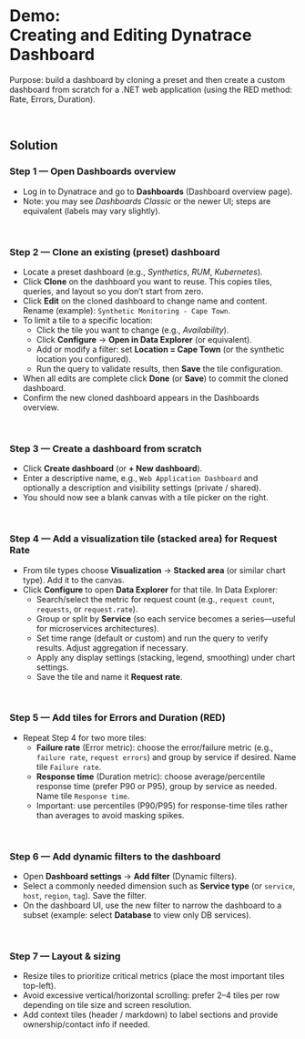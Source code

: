 # Demo:<br>Creating and Editing Dynatrace Dashboard
Purpose: build a dashboard by cloning a preset and then create a custom dashboard from scratch for a .NET web application (using the RED method: Rate, Errors, Duration).

<br>

## Solution

### **Step 1 — Open Dashboards overview**
- Log in to Dynatrace and go to **Dashboards** (Dashboard overview page).
- Note: you may see *Dashboards Classic* or the newer UI; steps are equivalent (labels may vary slightly).

<br>

### **Step 2 — Clone an existing (preset) dashboard**
- Locate a preset dashboard (e.g., *Synthetics*, *RUM*, *Kubernetes*).
- Click **Clone** on the dashboard you want to reuse. This copies tiles, queries, and layout so you don’t start from zero.
- Click **Edit** on the cloned dashboard to change name and content. Rename (example): `Synthetic Monitoring - Cape Town`.
- To limit a tile to a specific location:
    - Click the tile you want to change (e.g., *Availability*).
    - Click **Configure** → **Open in Data Explorer** (or equivalent).
    - Add or modify a filter: set **Location = Cape Town** (or the synthetic location you configured).
    - Run the query to validate results, then **Save** the tile configuration.
- When all edits are complete click **Done** (or **Save**) to commit the cloned dashboard.
- Confirm the new cloned dashboard appears in the Dashboards overview.

<br>

### **Step 3 — Create a dashboard from scratch**
- Click **Create dashboard** (or **+ New dashboard**).
- Enter a descriptive name, e.g., `Web Application Dashboard` and optionally a description and visibility settings (private / shared).
- You should now see a blank canvas with a tile picker on the right.

<br>

### **Step 4 — Add a visualization tile (stacked area) for Request Rate**
- From tile types choose **Visualization** → **Stacked area** (or similar chart type). Add it to the canvas.
- Click **Configure** to open **Data Explorer** for that tile. In Data Explorer:
    - Search/select the metric for request count (e.g., `request count`, `requests`, or `request.rate`).
    - Group or split by **Service** (so each service becomes a series—useful for microservices architectures).
    - Set time range (default or custom) and run the query to verify results. Adjust aggregation if necessary.
    - Apply any display settings (stacking, legend, smoothing) under chart settings.
  - Save the tile and name it **Request rate**.

<br>

### **Step 5 — Add tiles for Errors and Duration (RED)**
- Repeat Step 4 for two more tiles:
    - **Failure rate** (Error metric): choose the error/failure metric (e.g., `failure rate`, `request errors`) and group by service if desired. Name tile `Failure rate`.
    - **Response time** (Duration metric): choose average/percentile response time (prefer P90 or P95), group by service as needed. Name tile `Response time`.
  - Important: use percentiles (P90/P95) for response-time tiles rather than averages to avoid masking spikes.

<br>

### **Step 6 — Add dynamic filters to the dashboard**
  - Open **Dashboard settings** → **Add filter** (Dynamic filters).
  - Select a commonly needed dimension such as **Service type** (or `service`, `host`, `region`, `tag`). Save the filter.
  - On the dashboard UI, use the new filter to narrow the dashboard to a subset (example: select **Database** to view only DB services).

<br>

### **Step 7 — Layout & sizing**
  - Resize tiles to prioritize critical metrics (place the most important tiles top-left).
  - Avoid excessive vertical/horizontal scrolling: prefer 2–4 tiles per row depending on tile size and screen resolution.
  - Add context tiles (header / markdown) to label sections and provide ownership/contact info if needed.
